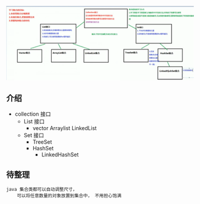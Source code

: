 ![image-20210205163857120](image-20210205163857120.png)

## 介绍

* collection 接口
    * List 接口
        * vector 	Arraylist 	LinkedList
    * Set 接口
        * TreeSet
        * HashSet
            * LinkedHashSet



## 待整理

```java
java 集合类都可以自动调整尺寸，
    可以将任意数量的对象放置到集合中， 不用担心饱满
```

